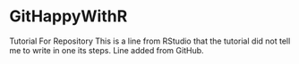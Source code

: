 # GitHappyWithR
Tutorial For Repository 
This is a line from RStudio that the tutorial did not tell me to write in one its steps.
Line added from GitHub.
